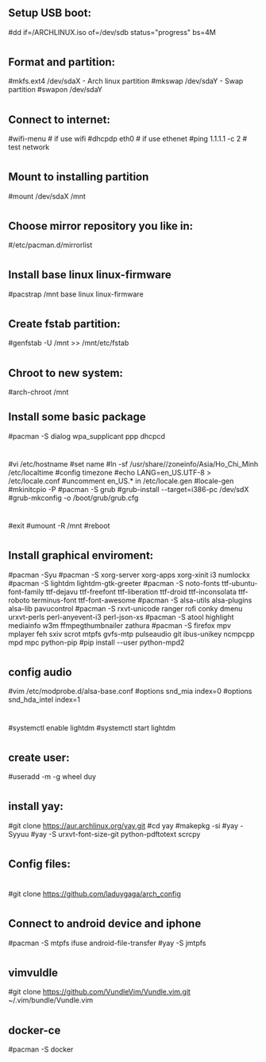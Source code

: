 ## Setup USB boot:
#dd if=/ARCHLINUX.iso  of=/dev/sdb status="progress" bs=4M
#
## Format and partition:
#mkfs.ext4 /dev/sdaX    - Arch linux partition
#mkswap /dev/sdaY       - Swap partition
#swapon  /dev/sdaY
#
## Connect to internet:
#wifi-menu         # if use wifi
#dhcpdp eth0      # if use ethenet
#ping 1.1.1.1 -c 2  # test network
#
## Mount to installing partition
#mount /dev/sdaX /mnt
#
## Choose mirror repository you like in:
#/etc/pacman.d/mirrorlist
#
## Install base linux linux-firmware 
#pacstrap /mnt base linux linux-firmware 
#
## Create fstab partition:
#genfstab -U /mnt >> /mnt/etc/fstab
#
## Chroot to new system:
#arch-chroot /mnt
## Install some basic package
#pacman -S dialog wpa_supplicant ppp dhcpcd
#
#vi /etc/hostname  #set name
#ln -sf /usr/share//zoneinfo/Asia/Ho_Chi_Minh /etc/localtime  #config timezone
#echo LANG=en_US.UTF-8 > /etc/locale.conf
#uncomment en_US.* in /etc/locale.gen
#locale-gen
#mkinitcpio -P
#pacman -S grub
#grub-install --target=i386-pc /dev/sdX
#grub-mkconfig -o /boot/grub/grub.cfg
#
#exit
#umount -R /mnt
#reboot
#
#
## Install graphical enviroment:
#pacman -Syu
#pacman -S xorg-server xorg-apps xorg-xinit i3 numlockx
#pacman -S lightdm lightdm-gtk-greeter
#pacman -S noto-fonts ttf-ubuntu-font-family ttf-dejavu ttf-freefont ttf-liberation ttf-droid ttf-inconsolata ttf-roboto terminus-font ttf-font-awesome
#pacman -S alsa-utils alsa-plugins alsa-lib pavucontrol
#pacman -S rxvt-unicode ranger rofi conky dmenu urxvt-perls perl-anyevent-i3 perl-json-xs
#pacman -S atool highlight mediainfo w3m ffmpegthumbnailer zathura 
#pacman -S firefox mpv mplayer feh sxiv scrot mtpfs gvfs-mtp pulseaudio git ibus-unikey ncmpcpp mpd mpc python-pip
#pip install --user python-mpd2 
#
## config audio
#vim /etc/modprobe.d/alsa-base.conf
#options snd_mia index=0
#options snd_hda_intel index=1
#
#systemctl enable lightdm
#systemctl start lightdm
#
## create user:
#useradd -m -g wheel duy
#
## install yay:
#git clone https://aur.archlinux.org/yay.git
#cd yay
#makepkg -si
#yay -Syyuu
#yay -S urxvt-font-size-git python-pdftotext scrcpy
#
## Config files:
#
#git clone https://github.com/laduygaga/arch_config
#
## Connect to android device and iphone
#pacman -S mtpfs ifuse android-file-transfer
#yay -S jmtpfs
#
## vimvuldle
#git clone https://github.com/VundleVim/Vundle.vim.git ~/.vim/bundle/Vundle.vim
#
## docker-ce
#pacman -S docker
